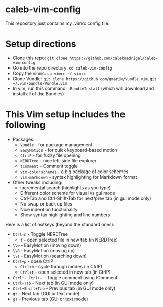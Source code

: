 caleb-vim-config
================

This repository just contains my .vimrc config file.

# Setup directions

* Clone this repo: `git clone https://github.com/calebmadrigal/caleb-vim-config`
* Go into the repo directory: `cd caleb-vim-config`
* Copy the vimrc: `cp vimrc ~/.vimrc`
* Clone Vundle: `git clone https://github.com/gmarik/Vundle.vim.git ~/.vim/bundle/Vundle.vim`
* In vim, run this command: `:BundleInstall` (which will download and install all of the Bundles)

# This Vim setup includes the following

* Packages:
    * `Vundle` - for package management
    * `EasyMotion` - for quick keyboard-based motion
    * `CtrlP` - for fuzzy file opening
    * `NERDTree` - nice left-side file explorer
    * `tComment` - Comment toggle
    * `vim-colorschemes` - a big package of color schemes
    * `vim-markdown` - syntax highlighting for Markdown format
* Other tweaks including:
    - Incremental search (highlights as you type)
    - Different color scheme for visual vs gui mode
    - Ctrl-Tab and Ctrl-Shift-Tab for next/prev tab (in gui mode only)
    - No swap or back up files
    - Nice indention functionality
    - Show syntax highlighting and line numbers

Here is a list of hotkeys (beyond the standard ones):
* `Ctrl-n` - Toggle NERDTree
   - `t` - open selected file in new tab (in NERDTree)
* `\\w` - EasyMotion (moving down)
* `\\B` - EasyMotion (moving up)
* `\\s` - EasyMotion (searching down)
* `Ctrl+p` - open CtrlP
   - `Ctrl+b` - cycle through modes (in CtrlP)
   - `Ctrl+t` - open selected in new tab (in CtrlP)
* `Ctrl+- Ctrl+-` - Toggle comment using tComment
* `Ctrl+Tab` - Next tab (in GUI mode only)
* `Ctrl+Shift+Tab` - Previous tab (in GUI mode only)
* `gt` - Next tab (GUI or text mode)
* `gT` - Previous tab (GUI or text mode)

